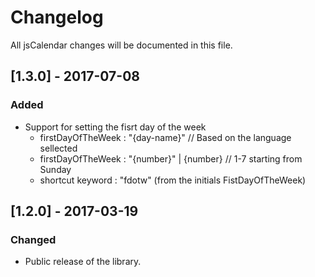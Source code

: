 # Changelog
All jsCalendar changes will be documented in this file.

## [1.3.0] - 2017-07-08
### Added
- Support for setting the fisrt day of the week
	- firstDayOfTheWeek : "{day-name}" // Based on the language sellected
	- firstDayOfTheWeek : "{number}" | {number} // 1-7 starting from Sunday
	- shortcut keyword : "fdotw" (from the initials FistDayOfTheWeek)

## [1.2.0] - 2017-03-19
### Changed
- Public release of the library.
